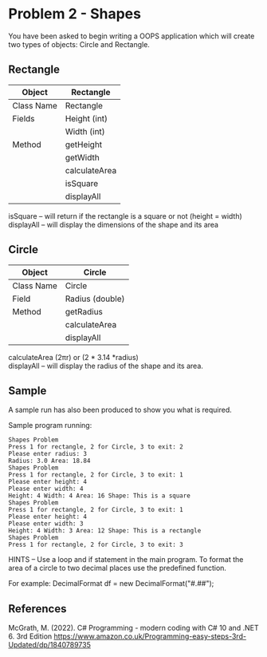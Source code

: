 ﻿# Problem 2 - Shapes

You have been asked to begin writing a OOPS application which will create two types of objects: Circle and Rectangle. 

## Rectangle
| Object                  | Rectangle
|-------------------------|-------------------------|
| Class Name              | Rectangle
| Fields	              | Height (int)
|                         | Width (int)
| Method                  | getHeight
|                         | getWidth
|                         | calculateArea
|                         | isSquare
|                         | displayAll

isSquare – will return if the rectangle is a square or not (height = width)<br />
displayAll – will display the dimensions of the shape and its area<br />

## Circle
| Object                  | Circle
|-------------------------|-------------------------|
| Class Name              | Circle
| Field                   | Radius (double)
| Method                  | getRadius
|                         | calculateArea
|                         | displayAll

calculateArea (2πr) or (2 * 3.14 *radius) <br />
displayAll – will display the radius of the shape and its area. <br />

## Sample
A sample run has also been produced to show you what is required. <br />

Sample program running:<br />

```
Shapes Problem
Press 1 for rectangle, 2 for Circle, 3 to exit: 2
Please enter radius: 3
Radius: 3.0 Area: 18.84
Shapes Problem
Press 1 for rectangle, 2 for Circle, 3 to exit: 1
Please enter height: 4
Please enter width: 4
Height: 4 Width: 4 Area: 16 Shape: This is a square
Shapes Problem
Press 1 for rectangle, 2 for Circle, 3 to exit: 1
Please enter height: 4
Please enter width: 3
Height: 4 Width: 3 Area: 12 Shape: This is a rectangle
Shapes Problem
Press 1 for rectangle, 2 for Circle, 3 to exit: 3
```

HINTS – Use a loop and if statement in the main program. To format the area of a circle to two decimal places use the predefined function.

For example:  DecimalFormat df = new DecimalFormat("#.##"); 

## References
McGrath, M. (2022). C# Programming - modern coding with C# 10 and .NET 6. 3rd Edition
https://www.amazon.co.uk/Programming-easy-steps-3rd-Updated/dp/1840789735
